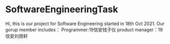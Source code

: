 # SoftwareEngineeringTask
Hi, this is our project for Software Engineering started in 18th Oct 2021.
Our gorup member includes：
  Programmer:19信安钱子仪 
  product manager：19信安刘雨轩
